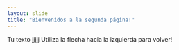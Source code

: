 ```yaml
---
layout: slide
title: "Bienvenidos a la segunda página!"
---
```

Tu texto jjjjj
Utiliza la flecha hacia la izquierda para volver!
